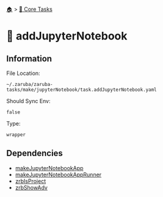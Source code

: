 <!--startTocHeader-->
[🏠](../README.md) > [🥝 Core Tasks](README.md)
# 🧪 addJupyterNotebook
<!--endTocHeader-->

## Information

File Location:

    ~/.zaruba/zaruba-tasks/make/jupyterNotebook/task.addJupyterNotebook.yaml

Should Sync Env:

    false

Type:

    wrapper


## Dependencies

* [makeJupyterNotebookApp](make-jupyter-notebook-app.md)
* [makeJupyterNotebookAppRunner](make-jupyter-notebook-app-runner.md)
* [zrbIsProject](zrb-is-project.md)
* [zrbShowAdv](zrb-show-adv.md)
<!--startTocSubtopic-->

<!--endTocSubtopic-->